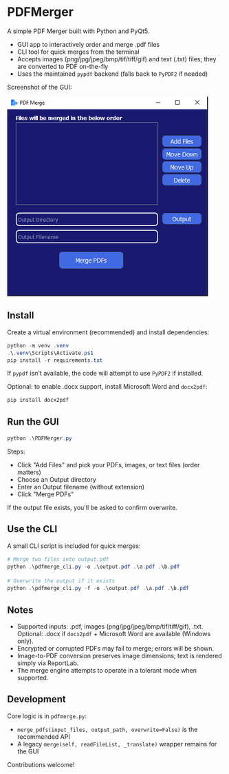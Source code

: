 # PDFMerger

A simple PDF Merger built with Python and PyQt5.

- GUI app to interactively order and merge .pdf files
- CLI tool for quick merges from the terminal
- Accepts images (png/jpg/jpeg/bmp/tif/tiff/gif) and text (.txt) files; they are converted to PDF on-the-fly
- Uses the maintained `pypdf` backend (falls back to `PyPDF2` if needed)

Screenshot of the GUI:

![](images/GUIsample.PNG)

## Install

Create a virtual environment (recommended) and install dependencies:

```powershell
python -m venv .venv
.\.venv\Scripts\Activate.ps1
pip install -r requirements.txt
```

If `pypdf` isn't available, the code will attempt to use `PyPDF2` if installed.

Optional: to enable .docx support, install Microsoft Word and `docx2pdf`:

```powershell
pip install docx2pdf
```

## Run the GUI

```powershell
python .\PDFMerger.py
```

Steps:
- Click "Add Files" and pick your PDFs, images, or text files (order matters)
- Choose an Output directory
- Enter an Output filename (without extension)
- Click "Merge PDFs"

If the output file exists, you'll be asked to confirm overwrite.

## Use the CLI

A small CLI script is included for quick merges:

```powershell
# Merge two files into output.pdf
python .\pdfmerge_cli.py -o .\output.pdf .\a.pdf .\b.pdf

# Overwrite the output if it exists
python .\pdfmerge_cli.py -f -o .\output.pdf .\a.pdf .\b.pdf
```

## Notes

- Supported inputs: .pdf, images (png/jpg/jpeg/bmp/tif/tiff/gif), .txt. Optional: .docx if `docx2pdf` + Microsoft Word are available (Windows only).
- Encrypted or corrupted PDFs may fail to merge; errors will be shown.
- Image-to-PDF conversion preserves image dimensions; text is rendered simply via ReportLab.
- The merge engine attempts to operate in a tolerant mode when supported.

## Development

Core logic is in `pdfmerge.py`:
- `merge_pdfs(input_files, output_path, overwrite=False)` is the recommended API
- A legacy `merge(self, readFileList, _translate)` wrapper remains for the GUI

Contributions welcome!

